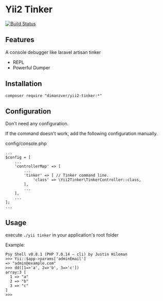# Yii2 Tinker
[![Build Status](https://travis-ci.org/luoxiaojun1992/yii2-tinker.svg?branch=master)](https://travis-ci.org/luoxiaojun1992/yii2-tinker)

## Features
A console debugger like laravel artisan tinker

+ REPL
+ Powerful Dumper

## Installation
```
composer require "dimanzver/yii2-tinker:*"
```
## Configuration
Don't need any configuration.

If the command doesn't work, add the following configuration manually.

config/console.php
```
...
$config = [
    ...
    'controllerMap' => [
        ...
        'tinker' => [ // Tinker command line.
            'class' => \Yii2Tinker\TinkerController::class,
        ],
        ...
    ],
    ...
];
...
```
## Usage
execute ```./yii tinker``` in your application's root folder

Example:

```
Psy Shell v0.8.1 (PHP 7.0.14 — cli) by Justin Hileman
>>> Yii::$app->params['adminEmail']
=> "admin@example.com"
>>> dd([1=>'a', 2=>'b', 3=>'c'])
array:3 [
  1 => "a"
  2 => "b"
  3 => "c"
]
>>> 
```
